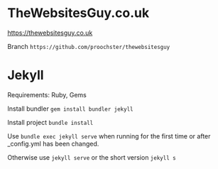 # TheWebsitesGuy.co.uk

https://thewebsitesguy.co.uk

Branch `https://github.com/proochster/thewebsitesguy` 

# Jekyll

Requirements: Ruby, Gems

Install bundler `gem install bundler jekyll`

Install project `bundle install`

Use `bundle exec jekyll serve` when running for the first time or after _config.yml has been changed.

Otherwise use `jekyll serve` or the short version `jekyll s`